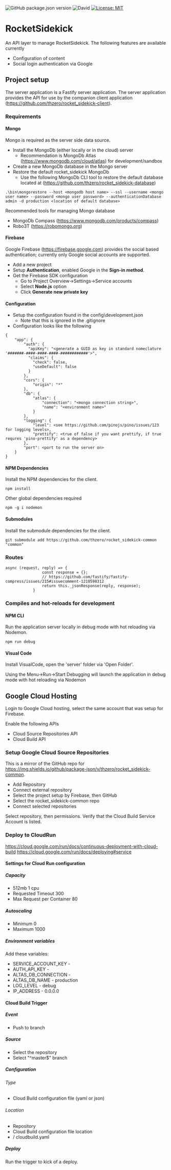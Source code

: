 ![GitHub package.json version](https://img.shields.io/github/package-json/v/thzero/rocket_sidekick-server)
![David](https://img.shields.io/david/thzero/rocket_sidekick-server)
[![License: MIT](https://img.shields.io/badge/License-MIT-yellow.svg)](https://opensource.org/licenses/MIT)

# RocketSidekick

An API layer to manage RocketSidekick.  The following features are available currently

* Configuration of content
* Social login authentication via Google

## Project setup

The server application is a Fastify server application.  The server application provides the API for use by the companion client application (https://github.com/thzero/rocket_sidekick-client).

### Requirements

#### Mongo

Mongo is required as the server side data source.

* Install the MongoDb (either locally or in the cloud) server
  * Recommendation is MongoDb Atlas (https://www.mongodb.com/cloud/atlas) for development/sandbox
* Create a new MongoDb database in the Mongo server
* Restore the default rocket_sidekick MongoDb
  * Use the following MongoDb CLI tool to restore the default database located at (https://github.com/thzero/rocket_sidekick-database)

```
.\bin\mongorestore --host <mongodb host name> --ssl --username <mongo user name> --password <mongo user password> --authenticationDatabase admin -d production <location of default database>
```

Recommended tools for managing Mongo database
* MongoDb Compass (https://www.mongodb.com/products/compass)
* Robo3T (https://robomongo.org)

#### Firebase

Google Firebase (https://firebase.google.com) provides the social based authentication; currently only Google social accounts are supported.

* Add a new project
* Setup **Authentication**, enabled Google in the **Sign-in method**.
* Get the Firebase SDK configuration
  * Go to Project Overview->Settings->Service accounts
  * Select **Node.js** option
  * Click **Generate new private key**

#### Configuration

* Setup the configuration found in the config\development.json
  * Note that this is ignored in the .gitignore
* Configuration looks like the following

```
{
    "app": {
        "auth": {
          "apiKey": "<generate a GUID as key in standard nomeclature '#######-####-####-####-############'>",
          "claims": {
            "check": false,
            "useDefault": false
          }
        },
        "cors": {
            "origin": "*"
        },
        "db": {
            "atlas": {
                "connection": "<mongo connection string>",
                "name": "<environment name>"
            }
        },
        "logging": {
            "level": <see https://github.com/pinojs/pino/issues/123 for logging levels>,
            "prettify": <true of false if you want prettify, if true requres 'pino-prettify' as a dependency>
        },
        "port": <port to run the server on>
    }
}
```

#### NPM Dependencies

Install the NPM dependencies for the client.

```
npm install
```

Other global dependencies required

```
npm -g i nodemon
```

#### Submodules

Install the submodule dependencies for the client.

```
git submodule add https://github.com/thzero/rocket_sidekick-common "common"
```

### Routes

````
async (request, reply) => {
				const response = {};
				// https://github.com/fastify/fastify-compress/issues/215#issuecomment-1210598312
				return this._jsonResponse(reply, response);
			}
````

### Compiles and hot-reloads for development

#### NPM CLI

Run the application server locally in debug mode with hot reloading via Nodemon.

```
npm run debug
```

#### Visual Code

Install VisualCode, open the 'server' folder via 'Open Folder'.

Using the Menu->Run->Start Debugging will launch the application in debug mode with hot reloading via Nodemon

## Google Cloud Hosting

Login to Google Cloud hosting, select the same account that was setup for Firebase.

Enable the following APIs

* Cloud Source Repositories API
* Cloud Build API

### Setup Google Cloud Source Repositories

This is a mirror of the GitHub repo for https://img.shields.io/github/package-json/v/thzero/rocket_sidekick-common.

* Add Repository
* Connect external repository
* Select the project setup by Firebase, then GitHub
* Select the rocket_sidekick-common repo
* Connect selected repositories

Select repository, then permissions.  Verify that the Cloud Build Service Account is listed.

### Deploy to CloudRun

https://cloud.google.com/run/docs/continuous-deployment-with-cloud-build
https://cloud.google.com/run/docs/deploying#service

#### Settings for Cloud Run configuration

##### Capacity
* 512mb 1 cpu
* Requested Timeout 300
* Max Request per Container 80

##### Autoscaling
* Minimum 0
* Maximum 1000

##### Environment variables

Add these variables:

* SERVICE_ACCOUNT_KEY - <Firebase service account key JSON>
* AUTH_API_KEY - <guid>
* ALTAS_DB_CONNECTION -
* ALTAS_DB_NAME - production
* LOG_LEVEL - debug
* IP_ADDRESS - 0.0.0.0

#### Cloud Build Trigger

##### Event
* Push to branch

##### Source
* Select the repository
* Select "^master$" branch

##### Configuration

###### Type
* Cloud Build configuration file (yaml or json)

###### Location
* Repository
* Cloud Build configuration file location
 * / cloudbuild.yaml

##### Deploy

Run the trigger to kick of a deploy.
